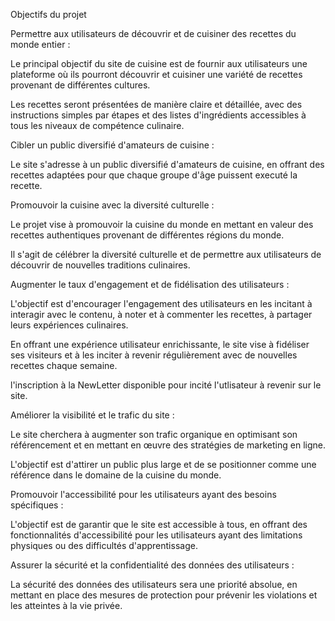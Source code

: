 Objectifs du projet

Permettre aux utilisateurs de découvrir et de cuisiner des recettes du monde entier : 

Le principal objectif du site de cuisine est de fournir aux utilisateurs une plateforme 
où ils pourront découvrir et cuisiner une variété de recettes provenant 
de différentes cultures. 

Les recettes seront présentées de manière claire et détaillée, 
avec des instructions simples par étapes et des listes d'ingrédients accessibles à tous les niveaux 
de compétence culinaire.




Cibler un public diversifié d'amateurs de cuisine :

Le site s'adresse à un public diversifié d'amateurs de cuisine, 
en offrant des recettes adaptées pour que chaque groupe d'âge puissent executé la recette.




Promouvoir la cuisine avec la diversité culturelle :

Le projet vise à promouvoir la cuisine du monde en mettant en valeur des 
recettes authentiques provenant de différentes régions du monde.

Il s'agit de célébrer la diversité culturelle et de permettre aux utilisateurs de découvrir 
de nouvelles traditions culinaires.




Augmenter le taux d'engagement et de fidélisation des utilisateurs : 

L'objectif est d'encourager l'engagement des utilisateurs en les incitant à 
interagir avec le contenu, à noter et à commenter les recettes, à partager leurs expériences culinaires.

En offrant une expérience utilisateur enrichissante, le site vise à fidéliser ses visiteurs et à les inciter 
à revenir régulièrement avec de nouvelles recettes chaque semaine.

l'inscription à la NewLetter disponible pour incité l'utlisateur à revenir sur le site.




Améliorer la visibilité et le trafic du site : 

Le site cherchera à augmenter son trafic organique en optimisant son référencement
et en mettant en œuvre des stratégies de marketing en ligne. 

L'objectif est d'attirer un public plus large et de se positionner comme une référence dans le domaine de la 
cuisine du monde.




Promouvoir l'accessibilité pour les utilisateurs ayant des besoins spécifiques : 

L'objectif est de garantir que le site est accessible à tous, en offrant des fonctionnalités 
d'accessibilité pour les utilisateurs ayant des limitations physiques ou des difficultés 
d'apprentissage.



Assurer la sécurité et la confidentialité des données des utilisateurs : 

La sécurité des données des utilisateurs sera une priorité absolue, 
en mettant en place des mesures de protection pour prévenir les violations et 
les atteintes à la vie privée.
